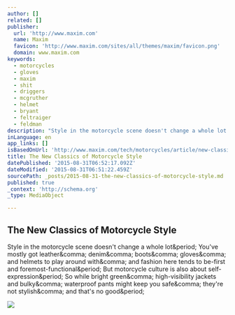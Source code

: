 ```yaml
---
author: []
related: []
publisher:
  url: 'http://www.maxim.com'
  name: Maxim
  favicon: 'http://www.maxim.com/sites/all/themes/maxim/favicon.png'
  domain: www.maxim.com
keywords:
  - motorcycles
  - gloves
  - maxim
  - shit
  - driggers
  - mcgruther
  - helmet
  - bryant
  - feltraiger
  - feldman
description: "Style in the motorcycle scene doesn't change a whole lot. You've mostly got leather, denim, boots, gloves, and helmets to play around with, and fashion here tends to be-first and foremost-functional. But motorcycle culture is also about self-expression. So while bright green, high-visibility jackets and bulky, waterproof pants might keep you safe, they're not stylish, and that's no good."
inLanguage: en
app_links: []
isBasedOnUrl: 'http://www.maxim.com/tech/motorcycles/article/new-classics-motorcycle-style'
title: The New Classics of Motorcycle Style
datePublished: '2015-08-31T06:52:17.092Z'
dateModified: '2015-08-31T06:51:22.459Z'
sourcePath: _posts/2015-08-31-the-new-classics-of-motorcycle-style.md
published: true
_context: 'http://schema.org'
_type: MediaObject

---
```

<article style=""><h1>The New Classics of Motorcycle Style</h1><p>Style in the motorcycle scene doesn't change a whole lot&amp;period; You've mostly got leather&amp;comma; denim&amp;comma; boots&amp;comma; gloves&amp;comma; and helmets to play around with&amp;comma; and fashion here tends to be-first and foremost-functional&amp;period; But motorcycle culture is also about self-expression&amp;period; So while bright green&amp;comma; high-visibility jackets and bulky&amp;comma; waterproof pants might keep you safe&amp;comma; they're not stylish&amp;comma; and that's no good&amp;period;</p><img src="http://www.maxim.com/sites/default/files/editor/2015/07/motostyle_grifter_article.jpg" /></article>